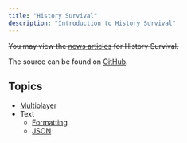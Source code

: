 ```yaml
---
title: "History Survival"
description: "Introduction to History Survival"
---
```


~~You may view the [news articles](/news) for History Survival.~~

The source can be found on [GitHub](https://github.com/ajh123-development/HistorySurvival).

## Topics
* [Multiplayer](/docs/en/history-survival/multiplayer/)
* Text
    * [Formatting](/docs/en/history-survival/text/formatting)
    * [JSON](/docs/en/history-survival/text/json)